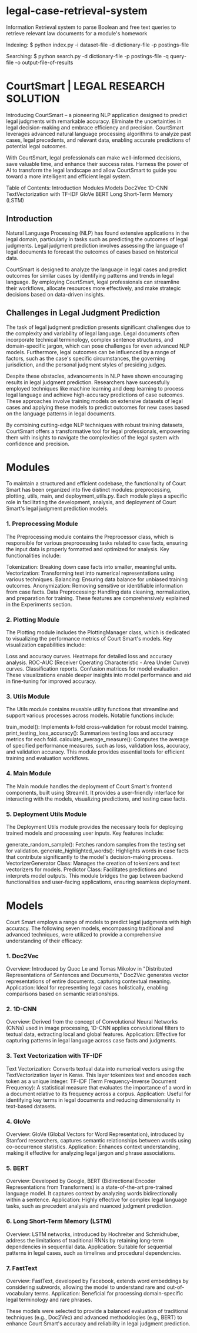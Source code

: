 # legal-case-retrieval-system
Information Retrieval system to parse Boolean and free text queries to retrieve relevant law documents for a module's homework

Indexing: $ python index.py -i dataset-file -d dictionary-file -p postings-file

Searching: $ python search.py -d dictionary-file -p postings-file -q query-file -o output-file-of-results

# CourtSmart | LEGAL RESEARCH SOLUTION
Introducing CourtSmart – a pioneering NLP application designed to predict legal judgments with remarkable accuracy. Eliminate the uncertainties in legal decision-making and embrace efficiency and precision. CourtSmart leverages advanced natural language processing algorithms to analyze past cases, legal precedents, and relevant data, enabling accurate predictions of potential legal outcomes.

With CourtSmart, legal professionals can make well-informed decisions, save valuable time, and enhance their success rates. Harness the power of AI to transform the legal landscape and allow CourtSmart to guide you toward a more intelligent and efficient legal system.

Table of Contents:
Introduction
Modules
Models
Doc2Vec
1D-CNN
TextVectorization with TF-IDF
GloVe
BERT
Long Short-Term Memory (LSTM)

## Introduction
Natural Language Processing (NLP) has found extensive applications in the legal domain, particularly in tasks such as predicting the outcomes of legal judgments. Legal judgment prediction involves assessing the language of legal documents to forecast the outcomes of cases based on historical data.

CourtSmart is designed to analyze the language in legal cases and predict outcomes for similar cases by identifying patterns and trends in legal language. By employing CourtSmart, legal professionals can streamline their workflows, allocate resources more effectively, and make strategic decisions based on data-driven insights.

## Challenges in Legal Judgment Prediction
The task of legal judgment prediction presents significant challenges due to the complexity and variability of legal language. Legal documents often incorporate technical terminology, complex sentence structures, and domain-specific jargon, which can pose challenges for even advanced NLP models. Furthermore, legal outcomes can be influenced by a range of factors, such as the case's specific circumstances, the governing jurisdiction, and the personal judgment styles of presiding judges.

Despite these obstacles, advancements in NLP have shown encouraging results in legal judgment prediction. Researchers have successfully employed techniques like machine learning and deep learning to process legal language and achieve high-accuracy predictions of case outcomes. These approaches involve training models on extensive datasets of legal cases and applying these models to predict outcomes for new cases based on the language patterns in legal documents.

By combining cutting-edge NLP techniques with robust training datasets, CourtSmart offers a transformative tool for legal professionals, empowering them with insights to navigate the complexities of the legal system with confidence and precision.

# Modules
To maintain a structured and efficient codebase, the functionality of Court Smart has been organized into five distinct modules: preprocessing, plotting, utils, main, and deployment_utils.py. Each module plays a specific role in facilitating the development, analysis, and deployment of Court Smart's legal judgment prediction models.

### 1. Preprocessing Module
The Preprocessing module contains the Preprocessor class, which is responsible for various preprocessing tasks related to case facts, ensuring the input data is properly formatted and optimized for analysis. Key functionalities include:

Tokenization: Breaking down case facts into smaller, meaningful units.
Vectorization: Transforming text into numerical representations using various techniques.
Balancing: Ensuring data balance for unbiased training outcomes.
Anonymization: Removing sensitive or identifiable information from case facts.
Data Preprocessing: Handling data cleaning, normalization, and preparation for training.
These features are comprehensively explained in the Experiments section.

### 2. Plotting Module
The Plotting module includes the PlottingManager class, which is dedicated to visualizing the performance metrics of Court Smart's models. Key visualization capabilities include:

Loss and accuracy curves.
Heatmaps for detailed loss and accuracy analysis.
ROC-AUC (Receiver Operating Characteristic - Area Under Curve) curves.
Classification reports.
Confusion matrices for model evaluation.
These visualizations enable deeper insights into model performance and aid in fine-tuning for improved accuracy.

### 3. Utils Module
The Utils module contains reusable utility functions that streamline and support various processes across models. Notable functions include:

train_model(): Implements k-fold cross-validation for robust model training.
print_testing_loss_accuracy(): Summarizes testing loss and accuracy metrics for each fold.
calculate_average_measure(): Computes the average of specified performance measures, such as loss, validation loss, accuracy, and validation accuracy.
This module provides essential tools for efficient training and evaluation workflows.

### 4. Main Module
The Main module handles the deployment of Court Smart's frontend components, built using Streamlit. It provides a user-friendly interface for interacting with the models, visualizing predictions, and testing case facts.

### 5. Deployment Utils Module
The Deployment Utils module provides the necessary tools for deploying trained models and processing user inputs. Key features include:

generate_random_sample(): Fetches random samples from the testing set for validation.
generate_highlighted_words(): Highlights words in case facts that contribute significantly to the model's decision-making process.
VectorizerGenerator Class: Manages the creation of tokenizers and text vectorizers for models.
Predictor Class: Facilitates predictions and interprets model outputs.
This module bridges the gap between backend functionalities and user-facing applications, ensuring seamless deployment.

# Models
Court Smart employs a range of models to predict legal judgments with high accuracy. The following seven models, encompassing traditional and advanced techniques, were utilized to provide a comprehensive understanding of their efficacy:

### 1. Doc2Vec
Overview: Introduced by Quoc Le and Tomas Mikolov in "Distributed Representations of Sentences and Documents," Doc2Vec generates vector representations of entire documents, capturing contextual meaning.
Application: Ideal for representing legal cases holistically, enabling comparisons based on semantic relationships.

### 2. 1D-CNN
Overview: Derived from the concept of Convolutional Neural Networks (CNNs) used in image processing, 1D-CNN applies convolutional filters to textual data, extracting local and global features.
Application: Effective for capturing patterns in legal language across case facts and judgments.

### 3. Text Vectorization with TF-IDF
Text Vectorization: Converts textual data into numerical vectors using the TextVectorization layer in Keras. This layer tokenizes text and encodes each token as a unique integer.
TF-IDF (Term Frequency-Inverse Document Frequency): A statistical measure that evaluates the importance of a word in a document relative to its frequency across a corpus.
Application: Useful for identifying key terms in legal documents and reducing dimensionality in text-based datasets.

### 4. GloVe
Overview: GloVe (Global Vectors for Word Representation), introduced by Stanford researchers, captures semantic relationships between words using co-occurrence statistics.
Application: Enhances context understanding, making it effective for analyzing legal jargon and phrase associations.

### 5. BERT
Overview: Developed by Google, BERT (Bidirectional Encoder Representations from Transformers) is a state-of-the-art pre-trained language model. It captures context by analyzing words bidirectionally within a sentence.
Application: Highly effective for complex legal language tasks, such as precedent analysis and nuanced judgment prediction.

### 6. Long Short-Term Memory (LSTM)
Overview: LSTM networks, introduced by Hochreiter and Schmidhuber, address the limitations of traditional RNNs by retaining long-term dependencies in sequential data.
Application: Suitable for sequential patterns in legal cases, such as timelines and procedural dependencies.

### 7. FastText
Overview: FastText, developed by Facebook, extends word embeddings by considering subwords, allowing the model to understand rare and out-of-vocabulary terms.
Application: Beneficial for processing domain-specific legal terminology and rare phrases.

These models were selected to provide a balanced evaluation of traditional techniques (e.g., Doc2Vec) and advanced methodologies (e.g., BERT) to enhance Court Smart's accuracy and reliability in legal judgment prediction.
